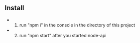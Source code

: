 ## Install

- 1. run "npm i" in the console in the directory of this project
- 2. run "npm start" after you started node-api
